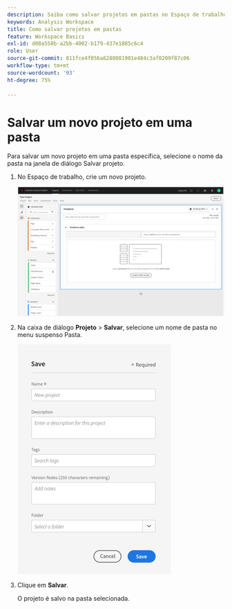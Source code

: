 ```yaml
---
description: Saiba como salvar projetos em pastas no Espaço de trabalho
keywords: Analysis Workspace
title: Como salvar projetos em pastas
feature: Workspace Basics
exl-id: d08a558b-a2bb-4002-b179-437e1885c6c4
role: User
source-git-commit: 811fce4f056a6280081901e484c3af8209f87c06
workflow-type: tm+mt
source-wordcount: '93'
ht-degree: 75%

---
```


# Salvar um novo projeto em uma pasta

Para salvar um novo projeto em uma pasta específica, selecione o nome da pasta na janela de diálogo Salvar projeto.

1. No Espaço de trabalho, crie um novo projeto.

   ![A janela da tabela de forma livre onde você pode criar um novo projeto.](/help/analysis-workspace/build-workspace-project/assets/save-to-folder1.png)

1. Na caixa de diálogo **Projeto** > **Salvar**, selecione um nome de pasta no menu suspenso Pasta.

   ![A janela Salvar, onde você salva o novo projeto em uma pasta.](/help/analysis-workspace/build-workspace-project/assets/save-to-folder2.png)

1. Clique em **Salvar**.

   O projeto é salvo na pasta selecionada.
